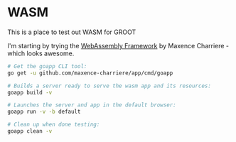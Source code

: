 # WASM

This is a place to test out WASM for GROOT

I'm starting by trying the [WebAssembly Framework](https://github.com/maxence-charriere/app) by Maxence Charriere - which looks awesome.

```bash
# Get the goapp CLI tool:
go get -u github.com/maxence-charriere/app/cmd/goapp

# Builds a server ready to serve the wasm app and its resources:
goapp build -v

# Launches the server and app in the default browser:
goapp run -v -b default

# Clean up when done testing:
goapp clean -v
```